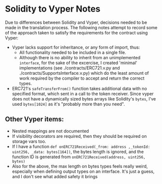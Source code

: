 # Solidity to Vyper Notes

Due to differences between Solidity and Vyper, decisions needed to be made in the translation process. The following notes attempt to record some of the approach taken to satisfy the requirements for the contract using Vyper:

* Vyper lacks support for inheritance, or any form of import, thus: 
  * All functionality needed to be included in a single file.
  * Although there is no ability to inherit from an unimplemented `interface`, for the sake of the excercise, I created 'minimal' implementations (see ./contracts/ERC721.v.py and ./contracts/SupportsInterface.v.py) which do the least amount of work required by the compiler to accept and return the correct types. 
* ERC721's `safeTransferFrom()` function takes additional data with no specified format, which sent in a call to the token receiver. Since vyper does not have a dynamically sized bytes arrays like Solidity's `bytes`, I've used `bytes[1024]` as it's "probably more than you need". 

## Other Vyper items:

* Nested mappings are not documented
* If visibility decorators are required, then they should be required on storage vars too. 
* If I have a function 
  `def onERC721Received(_from: address ,_tokenId: uint256, _data: bytes[164])`, 
  the bytes length is ignored, and the function ID is generated from 
  `onERC721Received(address, uint256, bytes)`
* Also for the above, the max length on bytes types feels really weird, especially when defining 
  output types on an interface. It's just a guess, and I don't see what added safety it brings

